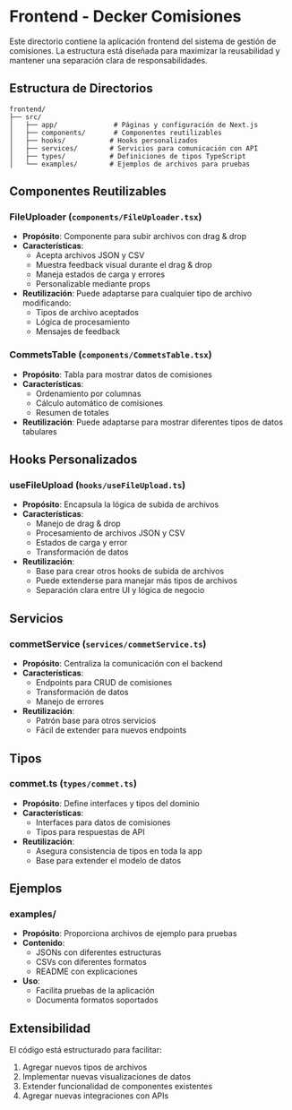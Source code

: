 # Frontend - Decker Comisiones

Este directorio contiene la aplicación frontend del sistema de gestión de comisiones. La estructura está diseñada para maximizar la reusabilidad y mantener una separación clara de responsabilidades.

## Estructura de Directorios

```
frontend/
├── src/
│   ├── app/              # Páginas y configuración de Next.js
│   ├── components/       # Componentes reutilizables
│   ├── hooks/           # Hooks personalizados
│   ├── services/        # Servicios para comunicación con API
│   ├── types/           # Definiciones de tipos TypeScript
│   └── examples/        # Ejemplos de archivos para pruebas
```

## Componentes Reutilizables

### FileUploader (`components/FileUploader.tsx`)
- **Propósito**: Componente para subir archivos con drag & drop
- **Características**:
  - Acepta archivos JSON y CSV
  - Muestra feedback visual durante el drag & drop
  - Maneja estados de carga y errores
  - Personalizable mediante props
- **Reutilización**: Puede adaptarse para cualquier tipo de archivo modificando:
  - Tipos de archivo aceptados
  - Lógica de procesamiento
  - Mensajes de feedback

### CommetsTable (`components/CommetsTable.tsx`)
- **Propósito**: Tabla para mostrar datos de comisiones
- **Características**:
  - Ordenamiento por columnas
  - Cálculo automático de comisiones
  - Resumen de totales
- **Reutilización**: Puede adaptarse para mostrar diferentes tipos de datos tabulares

## Hooks Personalizados

### useFileUpload (`hooks/useFileUpload.ts`)
- **Propósito**: Encapsula la lógica de subida de archivos
- **Características**:
  - Manejo de drag & drop
  - Procesamiento de archivos JSON y CSV
  - Estados de carga y error
  - Transformación de datos
- **Reutilización**: 
  - Base para crear otros hooks de subida de archivos
  - Puede extenderse para manejar más tipos de archivos
  - Separación clara entre UI y lógica de negocio

## Servicios

### commetService (`services/commetService.ts`)
- **Propósito**: Centraliza la comunicación con el backend
- **Características**:
  - Endpoints para CRUD de comisiones
  - Transformación de datos
  - Manejo de errores
- **Reutilización**:
  - Patrón base para otros servicios
  - Fácil de extender para nuevos endpoints

## Tipos

### commet.ts (`types/commet.ts`)
- **Propósito**: Define interfaces y tipos del dominio
- **Características**:
  - Interfaces para datos de comisiones
  - Tipos para respuestas de API
- **Reutilización**:
  - Asegura consistencia de tipos en toda la app
  - Base para extender el modelo de datos

## Ejemplos

### examples/
- **Propósito**: Proporciona archivos de ejemplo para pruebas
- **Contenido**:
  - JSONs con diferentes estructuras
  - CSVs con diferentes formatos
  - README con explicaciones
- **Uso**: 
  - Facilita pruebas de la aplicación
  - Documenta formatos soportados



## Extensibilidad

El código está estructurado para facilitar:
1. Agregar nuevos tipos de archivos
2. Implementar nuevas visualizaciones de datos
3. Extender funcionalidad de componentes existentes
4. Agregar nuevas integraciones con APIs
